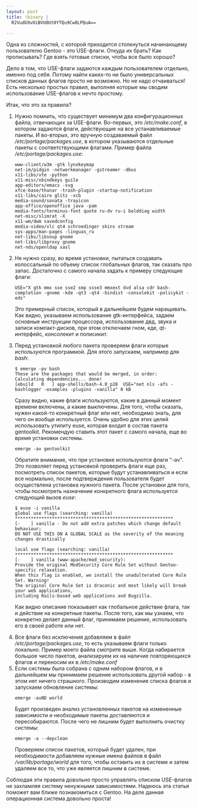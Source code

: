 ```yaml
--- 
layout: post
title: !binary |
  R2VudG9vOiBVU0Ut0YTQu9Cw0LPQuA==

---
```

Одна из сложностей, с которой приходится столкнуться начинающему пользователю Gentoo - это USE-флаги. Откуда их брать? Как прописывать? Где взять готовые списки, чтобы все было хорошо?

Дело в том, что USE-флаги задаются каждым пользователем отдельно, именно под себя. Потому найти каких-то ни было универсальных списков данных флагов просто не возможно. Но не надо отчаиваться! Есть несколько простых правил, выполняя которые мы сводим использование USE-флагов к нечто простому.
<!--more-->
Итак, что это за правила?
<ol>
	<li>Нужно помнить, что существует минимум два конфигурационных файла, отвечающих за USE-флаги. Во-первых, это <em>/etc/make.conf</em>, в котором задаются флаги, действующие на все устанавливаемые пакеты. И во-вторых, это вручную создаваемый файл <em>/etc/portage/packages.use</em>, в котором указываются отдельные пакеты с соответствующими флагами.
Пример файла <em>/etc/portage/packages.use</em>:
<pre><code>www-client/w3m -gtk lynxkeymap
net-im/pidgin -networkmanager -gstreamer -dbus
x11-libs/vte -python
x11-misc/xbindkeys guile
app-editors/emacs -svg
xfce-base/thunar -trash-plugin -startup-notification
x11-libs/cairo glitz -xcb
media-sound/sonata -trayicon
app-office/openoffice java -pam
media-fonts/terminus-font quote ru-dv ru-i bolddiag width
net-misc/slimrat -X
x11-wm/dwm savedconfig
media-video/vlc qt4 schroedinger skins stream
sys-apps/man-pages -linguas_ru
net-libs/libsoup gnome
net-libs/libproxy gnome
net-nds/openldap sasl</code></pre>
</li>
	<li>Не нужно сразу, во время установки, пытаться создавать колоссальный по объему список глобальных флагов, так сказать про запас. Достаточно с самого начала задать к примеру следующие флаги:
<pre><code>USE="X gtk mmx sse sse2 smp ssse3 mmxext dvd alsa cdr bash-completion -gnome -kde -qt3 -qt4 -bindist -consolekit -policykit -eds"</code></pre>

Это примерный список, который в дальнейшем будем наращивать. Как видно, указываем использование gtk-интерфейса, задаем основные инструкции процессора, использование двд, звука и записи компакт-дисков, при этом отключаем гном, кде, qt-интерфейс, консолекит и полисикит.</li>
	<li>Перед установкой любого пакета проверяем флаги которые используются программой. Для этого запускаем, например для <em>bash</em>:
<pre><code>$ emerge -pv bash
These are the packages that would be merged, in order:
Calculating dependencies... done!
[ebuild   R   ] app-shells/bash-4.0_p28  USE="net nls -afs -bashlogger -examples -plugins -vanilla" 0 kB</code></pre>

Сразу видно, какие флаги используются, какие в данный момент времени включены, а какие выключены. Для того, чтобы сказать, нужен какой-то конкретный флаг или нет, необходимо знать, для чего он вообще используется. Очень удобно для этих целей использовать утилиту euse, которая входит в состав пакета gentoolkit. Рекомендую ставить этот пакет с самого начала, еще во время установки системы.
<pre><code>emerge -av gentoolkit</code></pre>

Обратите внимание, что при установке используются флаги "-av". Это позволяет перед установкой проверить флаги еще раз, посмотреть список пакетов, которые будут устанавливаться и если все нормально, после подтверждения пользователя будет осуществлена установка нужного пакета.
После установки для того, чтобы посмотреть назначение конкретного флага используется следующий вызов <em>euse</em>:
<pre><code>$ euse -i vanilla
global use flags (searching: vanilla)
************************************************************
[-    ] vanilla - Do not add extra patches which change default behaviour; 
DO NOT USE THIS ON A GLOBAL SCALE as the severity of the meaning changes drastically

local use flags (searching: vanilla)
************************************************************
[-    ] vanilla (www-apache/mod_security):
Provide the original ModSecurity Core Rule Set without Gentoo-specific relaxation. 
When this flag is enabled, we install the unadulterated Core Rule Set. Warning! 
The original Core Rule Set is draconic and most likely will break your web applications, 
including Rails-based web applications and Bugzilla.</code></pre>

Как видно описание показывает как глобальное действие флага, так и действие на конкретные пакеты. После того, как мы узнаем, что конкретно делает данный флаг, принимаем решение, использовать его в своей работе или нет.</li>
	<li>Все флаги без исключения добавляем в файл <em>/etc/portage/packages.use</em>, то есть указываем флаги только локально. Пример моего файла смотрите выше. Когда набирается большое число пакетов, анализируем их на наличие повторяющихся флагов и переносим их в <em>/etc/make.conf</em></li>
	<li>Если системы была собрана с одним набором флагов, и в дальнейшем мы принимаем решение использовать другой набор - в этом нет ничего страшного. Производим изменение списка флагов и запускаем обновление системы:
<pre><code>emerge -auND world</code></pre>

Будет произведен анализ установленных пакетов на измененные зависимости и необходимые пакеты доставляются и пересобираются.
После чего не лишним будет выполнить очистку системы:
<pre><code>emerge -a --depclean</code></pre>

Проверяем список пакетов, который будет удален, при необходимости добавляем нужные имена файлов в файл <em>/var/lib/portage/world</em> для того, чтобы оставить их в системе и затем удаляем все то, что уже является лишним в системе.</li>
</ol>
Соблюдая эти правила довольно просто управлять списком USE-флагов не захламляя систему ненужными зависимостями. Надеюсь эта статья поможет вам ближе познакомиться с Gentoo. На деле данная операционная система довольно проста!
